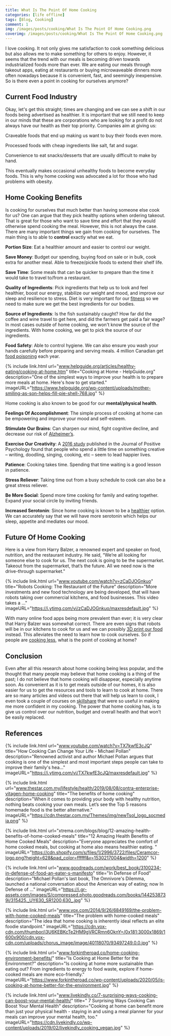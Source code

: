 ```yaml
---
title: What Is The Point Of Home Cooking
categories: [life offline]
tags: [Blog, Cooking]
comment: 1
img: /images/posts/cooking/What Is The Point Of Home Cooking.png
coverimg: /images/posts/cooking/What Is The Point Of Home Cooking.png
---
```


I love cooking. It not only gives me satisfaction to cook something delicious but also allows me to make something for others to enjoy. However, it seems that the trend with our meals is becoming driven towards industrialized foods more than ever. We are eating our meals through takeout apps, eating at restaurants or buying microwaveable dinners more often nowadays because it is convenient, fast, and seemingly inexpensive. So is there even a point in cooking for ourselves anymore?

## Current Food Industry

Okay, let's get this straight; times are changing and we can see a shift in our foods being advertised as healthier. It is important that we still need to keep in our minds that these are corporations who are looking for a profit do not always have our health as their top priority. Companies aim at giving us:

Craveable foods that end up making us want to buy their foods even more.

Processed foods with cheap ingredients like salt, fat and sugar.

Convenience to eat snacks/desserts that are usually difficult to make by hand.

This eventually makes occasional unhealthy foods to become everyday foods. This is why home cooking was advocated a lot for those who had problems with obesity.

## Home Cooking Benefits

Is cooking for ourselves that much better than having someone else cook for us? One can argue that they pick healthy options when ordering takeout. That is great for those who want to save time and effort that they would otherwise spend cooking the meal. However, this is not always the case. There are many important things we gain from cooking for ourselves. The main thing is to able to **control** exactly what we eat.

**Portion Size**:
Eat a healthier amount and easier to control our weight.

**Save Money**: 
Budget our spending, buying food on sale or in bulk, cook extra for another meal. Able to freeze/pickle foods to extend their shelf life.

**Save Time**:
Some meals that can be quicker to prepare than the time it would take to travel to/from a restaurant.

**Quality of Ingredients**:
Pick ingredients that help us to look and feel healthier, boost our energy, stabilize our weight and mood, and improve our sleep and resilience to stress. Diet is very important for our <a href="https://thefitness.wiki/improving-your-diet/" target="_blank">fitness</a> so we need to make sure we get the best ingredients for our bodies.

**Source of Ingredients**: Is the fish sustainably caught? How far did the coffee and wine travel to get here, and did the farmers get paid a fair wage? In most cases outside of home cooking, we won't know the source of the ingredients. With home cooking, we get to pick the source of our ingredients.

**Food Safety**: Able to control hygiene. We can also ensure you wash your hands carefully before preparing and serving meals. 4 million Canadian get <a href="https://www.canada.ca/en/health-canada/services/food-nutrition/food-safety/food-related-illnesses.html" target="_blank">food poisoning</a> each year.

{% 
include link.html 
url="www.helpguide.org/articles/healthy-eating/cooking-at-home.htm" 
title="Cooking at Home - HelpGuide.org" 
description="One of the simplest ways to improve your health is to prepare more meals at home. Here's how to get started." 
imageURL="https://www.helpguide.org/wp-content/uploads/mother-smiling-as-son-helps-fill-pie-shell-768.jpg" 
%}


Home cooking is also known to be good for our **mental/physical health**.


**Feelings Of Accomplishment**: 
The simple process of cooking at home can be empowering and improve your mood and self-esteem.

**Stimulate Our Brains**: 
Can sharpen our mind, fight cognitive decline, and decrease our risk of <a href="https://www.brainandlife.org/articles/after-a-diagnosis-of-alzheimers-disease-a-renowned-cookbook-author/" target="_blank">Alzheimer’s</a>.

**Exercise Our Creativity**: 
A <a href="https://www.tandfonline.com/doi/abs/10.1080/17439760.2016.1257049" target="_blank">2016 study</a> published in the Journal of Positive Psychology found that people who spend a little time on something creative – writing, doodling, singing, cooking, etc – seem to lead happier lives.

**Patience**: 
Cooking takes time. Spending that time waiting is a good lesson in patience.

**Stress Reliever**: 
Taking time out from a busy schedule to cook can also be a great stress reliever.

**Be More Social**: 
Spend more time cooking for family and eating together. Expand your social circle by inviting friends.

**Increased Serotonin**:
Since home cooking is known to be a <a href="https://www.health.harvard.edu/blog/home-cooking-good-for-your-health-2018081514449" target="_blank">healthier</a> option. We can accurately say that we will have more serotonin which helps our sleep, appetite and mediates our mood.

## Future Of Home Cooking

Here is a view from Harry Balzer, a renowned expert and speaker on food, nutrition, and the restaurant industry. He said, “We’re all looking for someone else to cook for us. The next cook is going to be the supermarket. Takeout from the supermarket, that’s the future. All we need now is the drive-through supermarket."

{% 
include link.html 
url="www.youtube.com/watch?v=zCaDJOGnkuo" 
title="Robots Cooking: The Restaurant of the Future" 
description="More investments and new food technology are being developed, that will have robots taking over commercial kitchens, and food businesses. This video takes a ..." 
imageURL="https://i.ytimg.com/vi/zCaDJOGnkuo/maxresdefault.jpg" 
%}

With many online food apps being more prevalent than ever; it is very clear that Harry Balzer was somewhat correct. There are even signs that robots will be in our kitchens to cook for us and we can possibly <a href="https://foundry4.com/why-3d-printed-food-is-the-future" target="_blank">3D print our food</a> instead. This alleviates the need to learn how to cook ourselves. So if people are <a href="https://www.washingtonpost.com/news/wonk/wp/2015/03/05/the-slow-death-of-the-home-cooked-meal/" target="_blank">cooking less</a>, what is the point of cooking at home?

## Conclusion

Even after all this research about home cooking being less popular, and the thought that many people may believe that home cooking is a thing of the past; I do not believe that home cooking will disappear, especially anytime soon. As convenient as it is to get meals outside of our homes, it is also easier for us to get the resources and tools to learn to cook at home. There are so many articles and videos out there that will help us learn to cook, I even took a couple of courses on <a href="https://www.skillshare.com/classes/Think-Like-a-Chef-A-Beginners-Guide-to-Cooking-with-Confidence/1814478058/projects" target="_blank">skillshare</a> that were so useful in making me more confident in my cooking. The power that home cooking has, is to give us control over our nutrition, budget and overall health and that won't be easily replaced.

## References

{% 
include link.html 
url="www.youtube.com/watch?v=TX7kwfE3cJQ" 
title="How Cooking Can Change Your Life - Michael Pollan" 
description="Renowned activist and author Michael Pollan argues that cooking is one of the simplest and most important steps people can take to improve their family's hea..." 
imageURL="https://i.ytimg.com/vi/TX7kwfE3cJQ/maxresdefault.jpg" 
%}

{% 
include link.html 
url="www.thestar.com.my/lifestyle/health/2019/08/08/contra-enterprise-vitagen-home-cooking" 
title="The benefits of home cooking" 
description="When it comes to providing your body with healthy nutrition, nothing beats cooking your own meals. Let’s see the Top 5 reasons homemade food is the better alternative." 
imageURL="https://cdn.thestar.com.my/Themes/img/newTsol_logo_socmedia.png" 
%}

{% 
include link.html 
url="xtrema.com/blogs/blog/12-amazing-health-benefits-of-home-cooked-meals" 
title="12 Amazing Health Benefits of Home Cooked Meals" 
description="Everyone appreciates the comfort of home cooked meals, but cooking at home also means healthier eating. " 
imageURL="https://cdn.shopify.com/s/files/1/2996/3722/files/Ceramcor-logo.png?height=628&pad_color=ffffff&v=1530217004&width=1200" 
%}

{% 
include link.html 
url="www.goodreads.com/work/best_book/3100234-in-defense-of-food-an-eater-s-manifesto" 
title="In Defense of Food" 
description="Michael Pollan's last book, The Omnivore's Dilemma, launched a national conversation about the American way of eating; now In Defense of ..." 
imageURL="https://i.gr-assets.com/images/S/compressed.photo.goodreads.com/books/1442538739i/315425._UY630_SR1200,630_.jpg" 
%}

{% 
include link.html 
url="www.vox.com/2014/9/26/6849169/the-problem-with-home-cooked-meals" 
title="The problem with home-cooked meals" 
description="The idea that home cooking is inherently ideal reflects an elite foodie standpoint." 
imageURL="https://cdn.vox-cdn.com/thumbor/i3U6KEBKcTe2HM9gVRCRmn6OknY=/0x181:3000x1869/1600x900/cdn.vox-cdn.com/uploads/chorus_image/image/40118070/93497249.0.0.jpg" 
%}

{% 
include link.html 
url="www.forkintheroad.co/home-cooking-environment-benefits/" 
title="Is Cooking at Home Better for the Environment?" 
description="Is cooking at home more sustainable than eating out? From ingredients to energy to food waste, explore if home-cooked meals are more eco-friendly." 
imageURL="https://www.forkintheroad.co/wp-content/uploads/2020/05/is-cooking-at-home-better-for-the-environment.jpg" 
%}

{% 
include link.html 
url="www.livekindly.co/7-surprising-ways-cooking-can-boost-your-mental-health/" 
title="	7 Surprising Ways Cooking Can Boost Your Mental Health" 
description="Cooking at home can benefit more than just your physical health - staying in and using a meal planner for your meals can improve your mental health, too." 
imageURL="https://cdn.livekindly.co/wp-content/uploads/2019/02/livekindly_cooking_vegan.jpg" 
%}
